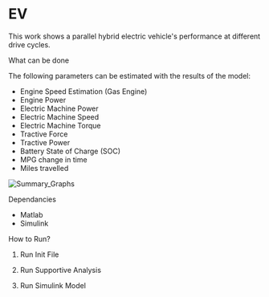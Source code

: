 # EV

This work shows a parallel hybrid electric vehicle's performance at different drive cycles. 



What can be done

The following parameters can be estimated with the results of the model:

- Engine Speed Estimation (Gas Engine)
- Engine Power
- Electric Machine Power
- Electric Machine Speed
- Electric Machine Torque
- Tractive Force
- Tractive Power
- Battery State of Charge (SOC)
- MPG change in time
- Miles travelled

![Summary_Graphs](https://github.com/mmarv96/HEV-Performance-Driving-Cycles/assets/58235749/c017fcdb-fc9c-462f-aacc-2e02b1c28b47)


Dependancies

- Matlab
- Simulink 



How to Run?


1. Run Init File

2. Run Supportive Analysis 

3. Run Simulink Model 
